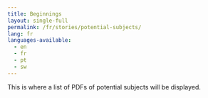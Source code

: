 ```yaml
---
title: Beginnings
layout: single-full
permalink: /fr/stories/potential-subjects/
lang: fr
languages-available:                         
  - en
  - fr
  - pt
  - sw
---
```


This is where a list of PDFs of potential subjects will be displayed.
